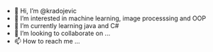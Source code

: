 - 👋 Hi, I’m @kradojevic
- 👀 I’m interested in machine learning, image processsing and OOP
- 🌱 I’m currently learning java and C#
- 💞️ I’m looking to collaborate on ...
- 📫 How to reach me ...

<!---
kradojevic/kradojevic is a ✨ special ✨ repository because its `README.md` (this file) appears on your GitHub profile.
You can click the Preview link to take a look at your changes.
--->
